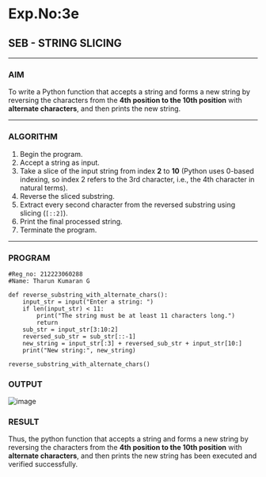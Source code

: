 # Exp.No:3e
## SEB - STRING SLICING

---

### AIM  
To write a Python function that accepts a string and forms a new string by reversing the characters from the **4th position to the 10th position** with **alternate characters**, and then prints the new string.

---

### ALGORITHM

1. Begin the program.  
2. Accept a string as input.  
3. Take a slice of the input string from index **2** to **10** (Python uses 0-based indexing, so index 2 refers to the 3rd character, i.e., the 4th character in natural terms).  
4. Reverse the sliced substring.  
5. Extract every second character from the reversed substring using slicing (`[::2]`).  
6. Print the final processed string.  
7. Terminate the program.

---

### PROGRAM

```
#Reg_no: 212223060288
#Name: Tharun Kumaran G

def reverse_substring_with_alternate_chars():
    input_str = input("Enter a string: ")
    if len(input_str) < 11:
        print("The string must be at least 11 characters long.")
        return
    sub_str = input_str[3:10:2]
    reversed_sub_str = sub_str[::-1]
    new_string = input_str[:3] + reversed_sub_str + input_str[10:]
    print("New string:", new_string)

reverse_substring_with_alternate_chars()

```

### OUTPUT

![image](https://github.com/user-attachments/assets/cdaf27f0-2c07-4d18-8d18-dc5611656a47)

### RESULT

Thus, the python function that accepts a string and forms a new string by reversing the characters from the **4th position to the 10th position** with **alternate characters**, and then prints the new string has been executed and verified successfully.

